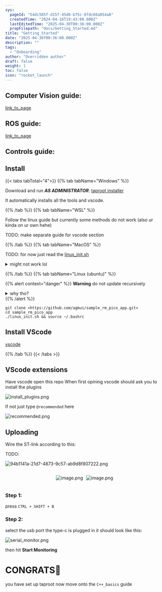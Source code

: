 ```yaml
---
sys:
  pageId: "54dc585f-d15f-45d0-b75c-8fdc66a854a8"
  createdTime: "2024-04-16T19:43:00.000Z"
  lastEditedTime: "2025-04-30T00:36:00.000Z"
  propFilepath: "docs/Getting_Started.md"
title: "Getting_Started"
date: "2025-04-30T00:36:00.000Z"
description: ""
tags:
  - "Onboarding"
author: "Overridden author"
draft: false
weight: 1
toc: false
icon: "rocket_launch"
---
```


## Computer Vision guide:

[link_to_page](86d45bc0-388b-4d26-8848-44f255f73d0e)

## ROS guide:

[link_to_page](3c76c1de-ec8f-46d6-8b0a-294005edc2d5)

## Controls guide:

## Install

{{< tabs tabTotal="4">}}
{{% tab tabName="Windows" %}}

Download and run _**AS ADMINISTRATOR**_: [taproot installer](https://github.com/Thornbots/TeachingFreshies/releases/tag/1.0)

It automatically installs all the tools and vscode.

{{% /tab %}}
{{% tab tabName="WSL" %}}

Follow the linux guide but currently some methods do not work (also ur kinda on ur own hehe)

TODO: make separate guide for vscode section

{{% /tab %}}
{{% tab tabName="MacOS" %}}

TODO: for now just read the [linux_init.sh](https://github.com/agmui/sample_rm_pico_app/blob/main/linux_init.sh)

<details>
<summary>might not work lol</summary>

`brew install libusb pkg-config`

Next install: [vscode](https://code.visualstudio.com/Download)

</details>

{{% /tab %}}
{{% tab tabName="Linux (ubuntu)" %}}

{{% alert context="danger" %}}
**Warning** do not update recursively
<details>
<summary>why tho?</summary>
There are some submodules that may go on for a while (like tinyusb) and I highly
recommend you don't need to get them.
If you want to see what submodules I update just look in `linux_init.sh`
</details>
{{% /alert %}}

```shell
git clone <https://github.com/agmui/sample_rm_pico_app.git>
cd sample_rm_pico_app
./linux_init.sh && source ~/.bashrc
```

## Install VScode

[vscode](https://code.visualstudio.com/Download)

{{% /tab %}}
{{< /tabs >}}

## VScode extensions

Have vscode open this repo
When first opining vscode should ask you to install the plugins

![install_plugins.png](https://prod-files-secure.s3.us-west-2.amazonaws.com/d518164a-d88e-44d1-a4ee-3adb3bd8bce0/89bd30f0-1825-4e77-867b-0a41ce370880/install_plugins.png?X-Amz-Algorithm=AWS4-HMAC-SHA256&X-Amz-Content-Sha256=UNSIGNED-PAYLOAD&X-Amz-Credential=ASIAZI2LB46643JP2JX2%2F20250507%2Fus-west-2%2Fs3%2Faws4_request&X-Amz-Date=20250507T170807Z&X-Amz-Expires=3600&X-Amz-Security-Token=IQoJb3JpZ2luX2VjELn%2F%2F%2F%2F%2F%2F%2F%2F%2F%2FwEaCXVzLXdlc3QtMiJHMEUCIQChESgNnkeIeHaUVfEiSRqWnXhcEWqTW5tMYbdgllaQ2gIgSOlsgtOmWoSOQoyrcVH3RBRtsGSKdq7lscsGmv2iTAAq%2FwMIYhAAGgw2Mzc0MjMxODM4MDUiDI%2B85vWJQiD2l5DzoyrcA5G3VHAdN6czqOStTBp4oCUpu9DN5UWqyYTjJkYiXQnI5Cpbpo3zGdT%2FGaoutabQqZP8bbtkWT4lLlbvPBurg4OGDTBlLsXd66ZVUvO1C%2FdlmFj5Ovm%2B4ubPkv9YlO0UsSRfcbRpOm8VQM6pSjZD81THixY1Vo7PsWwsRiA9%2FOzmm0nJrI3wdMjmQiimkE45MuvH4b%2F2GPRSNdEKGqYVLvEWCh5qeol5SMIgMue4u5AvzNKNFAfssqP%2FQrTYLeMjO5pGCpyc0Tem8zPP8XkWWhx8jI%2BzZSHufLxo5cpPNkQQT3BlFUz1dLpQsAGTwqE93%2B8IbO4N4ip%2FjtqV42QyQVMW94zfrPEwUGOD6aRtojwqL%2BbE2%2FN3TGevEGRPwmOwcDnt7ABYEtJBhefzuS5KQjfbHiGpy5NDT5WZ%2BCd6aMEQwfqTs4Ok9z%2F3mlL2UzZZ1A%2FXRhpK1dOZXDU0oJvH%2F6RuWaXJAZQLrZpKJrYqOOLC1uWtV%2BBuYLh1jXHOlu1nA3yvLABLljzJRip5ElJ2QtFKzPxygIjWq7psNbbLhVP5iLhhGrtmQOGaGJvgqQlWEMlJ62wNyGbuOwfOODiunzEzTISlAEbwI2OPqejjedDAzfzmK1NELEGQectaMNmb7sAGOqUBxjJXdFVdWQ91lM94QhV4ItLceK%2B7FdiVBqJNx%2FVOeAX3YMr5e1pWWqXq7kAApK%2FTO4J%2B2b1j%2BzpmezNSBuXuQLBJydJtiIPDKo7irEsx4cN25CdFCO3sCp4Jt7Tf%2FrW0LcWXRXo1SPJDo4pN8cCjMCls8wDTsht3evHKrbzDgGiDKITfcVxwjt0dPxRDduBfCbLr%2BZZmy0Folj8l%2BXhRshqxtxJ%2F&X-Amz-Signature=d53931e3b5f9b77ee0ddabf3f186f73debc9ad310cdf839775e455d5fa9e2e42&X-Amz-SignedHeaders=host&x-id=GetObject)

If not just type `@recommended` here  

![recommended.png](https://prod-files-secure.s3.us-west-2.amazonaws.com/d518164a-d88e-44d1-a4ee-3adb3bd8bce0/61e661e9-5d85-4dfc-be0d-8d2097a5e793/recommended.png?X-Amz-Algorithm=AWS4-HMAC-SHA256&X-Amz-Content-Sha256=UNSIGNED-PAYLOAD&X-Amz-Credential=ASIAZI2LB46643JP2JX2%2F20250507%2Fus-west-2%2Fs3%2Faws4_request&X-Amz-Date=20250507T170807Z&X-Amz-Expires=3600&X-Amz-Security-Token=IQoJb3JpZ2luX2VjELn%2F%2F%2F%2F%2F%2F%2F%2F%2F%2FwEaCXVzLXdlc3QtMiJHMEUCIQChESgNnkeIeHaUVfEiSRqWnXhcEWqTW5tMYbdgllaQ2gIgSOlsgtOmWoSOQoyrcVH3RBRtsGSKdq7lscsGmv2iTAAq%2FwMIYhAAGgw2Mzc0MjMxODM4MDUiDI%2B85vWJQiD2l5DzoyrcA5G3VHAdN6czqOStTBp4oCUpu9DN5UWqyYTjJkYiXQnI5Cpbpo3zGdT%2FGaoutabQqZP8bbtkWT4lLlbvPBurg4OGDTBlLsXd66ZVUvO1C%2FdlmFj5Ovm%2B4ubPkv9YlO0UsSRfcbRpOm8VQM6pSjZD81THixY1Vo7PsWwsRiA9%2FOzmm0nJrI3wdMjmQiimkE45MuvH4b%2F2GPRSNdEKGqYVLvEWCh5qeol5SMIgMue4u5AvzNKNFAfssqP%2FQrTYLeMjO5pGCpyc0Tem8zPP8XkWWhx8jI%2BzZSHufLxo5cpPNkQQT3BlFUz1dLpQsAGTwqE93%2B8IbO4N4ip%2FjtqV42QyQVMW94zfrPEwUGOD6aRtojwqL%2BbE2%2FN3TGevEGRPwmOwcDnt7ABYEtJBhefzuS5KQjfbHiGpy5NDT5WZ%2BCd6aMEQwfqTs4Ok9z%2F3mlL2UzZZ1A%2FXRhpK1dOZXDU0oJvH%2F6RuWaXJAZQLrZpKJrYqOOLC1uWtV%2BBuYLh1jXHOlu1nA3yvLABLljzJRip5ElJ2QtFKzPxygIjWq7psNbbLhVP5iLhhGrtmQOGaGJvgqQlWEMlJ62wNyGbuOwfOODiunzEzTISlAEbwI2OPqejjedDAzfzmK1NELEGQectaMNmb7sAGOqUBxjJXdFVdWQ91lM94QhV4ItLceK%2B7FdiVBqJNx%2FVOeAX3YMr5e1pWWqXq7kAApK%2FTO4J%2B2b1j%2BzpmezNSBuXuQLBJydJtiIPDKo7irEsx4cN25CdFCO3sCp4Jt7Tf%2FrW0LcWXRXo1SPJDo4pN8cCjMCls8wDTsht3evHKrbzDgGiDKITfcVxwjt0dPxRDduBfCbLr%2BZZmy0Folj8l%2BXhRshqxtxJ%2F&X-Amz-Signature=409e5e3f3f9636aaa90c102a5fb397e84d98f991c99ebde38d8c93ea9239eeac&X-Amz-SignedHeaders=host&x-id=GetObject)

## Uploading

Wire the ST-link according to this:

TODO:

![94b1141a-21d7-4873-9c57-ab9d8f807222.png](https://prod-files-secure.s3.us-west-2.amazonaws.com/d518164a-d88e-44d1-a4ee-3adb3bd8bce0/e5fad17d-ab82-4300-9f4c-505ab4b1202c/94b1141a-21d7-4873-9c57-ab9d8f807222.png?X-Amz-Algorithm=AWS4-HMAC-SHA256&X-Amz-Content-Sha256=UNSIGNED-PAYLOAD&X-Amz-Credential=ASIAZI2LB46643JP2JX2%2F20250507%2Fus-west-2%2Fs3%2Faws4_request&X-Amz-Date=20250507T170807Z&X-Amz-Expires=3600&X-Amz-Security-Token=IQoJb3JpZ2luX2VjELn%2F%2F%2F%2F%2F%2F%2F%2F%2F%2FwEaCXVzLXdlc3QtMiJHMEUCIQChESgNnkeIeHaUVfEiSRqWnXhcEWqTW5tMYbdgllaQ2gIgSOlsgtOmWoSOQoyrcVH3RBRtsGSKdq7lscsGmv2iTAAq%2FwMIYhAAGgw2Mzc0MjMxODM4MDUiDI%2B85vWJQiD2l5DzoyrcA5G3VHAdN6czqOStTBp4oCUpu9DN5UWqyYTjJkYiXQnI5Cpbpo3zGdT%2FGaoutabQqZP8bbtkWT4lLlbvPBurg4OGDTBlLsXd66ZVUvO1C%2FdlmFj5Ovm%2B4ubPkv9YlO0UsSRfcbRpOm8VQM6pSjZD81THixY1Vo7PsWwsRiA9%2FOzmm0nJrI3wdMjmQiimkE45MuvH4b%2F2GPRSNdEKGqYVLvEWCh5qeol5SMIgMue4u5AvzNKNFAfssqP%2FQrTYLeMjO5pGCpyc0Tem8zPP8XkWWhx8jI%2BzZSHufLxo5cpPNkQQT3BlFUz1dLpQsAGTwqE93%2B8IbO4N4ip%2FjtqV42QyQVMW94zfrPEwUGOD6aRtojwqL%2BbE2%2FN3TGevEGRPwmOwcDnt7ABYEtJBhefzuS5KQjfbHiGpy5NDT5WZ%2BCd6aMEQwfqTs4Ok9z%2F3mlL2UzZZ1A%2FXRhpK1dOZXDU0oJvH%2F6RuWaXJAZQLrZpKJrYqOOLC1uWtV%2BBuYLh1jXHOlu1nA3yvLABLljzJRip5ElJ2QtFKzPxygIjWq7psNbbLhVP5iLhhGrtmQOGaGJvgqQlWEMlJ62wNyGbuOwfOODiunzEzTISlAEbwI2OPqejjedDAzfzmK1NELEGQectaMNmb7sAGOqUBxjJXdFVdWQ91lM94QhV4ItLceK%2B7FdiVBqJNx%2FVOeAX3YMr5e1pWWqXq7kAApK%2FTO4J%2B2b1j%2BzpmezNSBuXuQLBJydJtiIPDKo7irEsx4cN25CdFCO3sCp4Jt7Tf%2FrW0LcWXRXo1SPJDo4pN8cCjMCls8wDTsht3evHKrbzDgGiDKITfcVxwjt0dPxRDduBfCbLr%2BZZmy0Folj8l%2BXhRshqxtxJ%2F&X-Amz-Signature=f502c0e08f86c5798a00c8411267d2cff7bd16622752dc4b9e4987afdfb99e11&X-Amz-SignedHeaders=host&x-id=GetObject)

<div style="display: flex;flex-direction: row; column-gap:10px; max-width: 630px;justify-content: center;">
<div>

![image.png](https://prod-files-secure.s3.us-west-2.amazonaws.com/d518164a-d88e-44d1-a4ee-3adb3bd8bce0/210ecb78-1116-4d7b-b9b7-2292f66fa2c2/image.png?X-Amz-Algorithm=AWS4-HMAC-SHA256&X-Amz-Content-Sha256=UNSIGNED-PAYLOAD&X-Amz-Credential=ASIAZI2LB466WKNJFIKP%2F20250507%2Fus-west-2%2Fs3%2Faws4_request&X-Amz-Date=20250507T170810Z&X-Amz-Expires=3600&X-Amz-Security-Token=IQoJb3JpZ2luX2VjELn%2F%2F%2F%2F%2F%2F%2F%2F%2F%2FwEaCXVzLXdlc3QtMiJIMEYCIQCjTIZUCJo6NNfyViujrl%2BTRmifrAIZe%2Fhz6%2FamspH4ZQIhAKPYR9OKbwJlYV8WyjRrEm8k91OUSFKTMTBBA5Rm9y4FKv8DCGIQABoMNjM3NDIzMTgzODA1IgwQbziWyfjycYgBzEYq3AM7TVAn7Y27iaEg2gq8eCtmrskGfq4U3bTxscG6%2F3xqL0eF7jG7MR38q0jgz7x%2Fcs7a6vJAaFmL655X1OG1x%2Fysl9xuJSzUluaqbRhkA1tTM9gvvyE7Eaqk7oHoWpibTQxSQb2i%2BsbA4uRs6M05cD%2FXYt98rXbKltIhgZ5Qwff0TFTlwJH6u7wRwdYnMY2SvE6P0vWIEjGRBcHS%2FkUPQlMqjrnWJdnfzFO2%2FJXv5fd68MpL1Tybdwn409fTV%2BelhcvHQoKtbtwDXGGTEVbEBnA2lCdpzT2dnBwqxvP0Rxdm3fZbPnKL1jgpskgPNRxp0XbU6YCFFlLgM3K8JnnveiZvKkO6C%2B%2BSKLsVJ9EMRyuY8Igipo%2BksIePeNNGV%2BIFmudQt2T6Q10qr3Nk35UZIHM8G2%2FuDpkzelD9vhd0SXlX0YfZciRttefRZ45BA6l2amjEucz%2Bc5mqAAtWVwZEDrjQkO1CMcwL3lDw8WLcBX6WlWRxlMIOAQtqvJV8EF9KV3tRHO6dnv0%2BsVFojRrrzyTAbs7E%2BRMJ5dgfZpfjy1K0o0hcC4MqXnCkf1JpoqyRtNALrWz4rsZ5%2BRXXyXo9eOSKxviWclqmtHOarhcBxm0XaH9e3Ws7MH8TryhwPzCrnO7ABjqkAastCaV%2FyEtC33lwJu7AIfxVRcJv108yxocnzhCsOiYv46IxZay7xq%2FTSwpoelxEOa7lxMd8E1sQufpgq0uF5h0rDkSQ15IbWA6l0DfQIHvf9%2Bhqmg94TQRhtqknq4usk95y848M2VFme6tOA%2Fzd5AZX896BcGd22tv5Hc3uVP%2FRWGP%2B5n%2FteWSZWYKAOGF%2BQCY4fjOoGbHI8clFRiaVmeOMGpIs&X-Amz-Signature=eee8ee19d3ded1a82ea80b71457dba39f5bc45d668f00c6532d5ca1723a5d960&X-Amz-SignedHeaders=host&x-id=GetObject)

</div>
<div>

![image.png](https://prod-files-secure.s3.us-west-2.amazonaws.com/d518164a-d88e-44d1-a4ee-3adb3bd8bce0/33a0fd0f-8ca6-4a86-8e09-26e95ded1fff/image.png?X-Amz-Algorithm=AWS4-HMAC-SHA256&X-Amz-Content-Sha256=UNSIGNED-PAYLOAD&X-Amz-Credential=ASIAZI2LB466XZ2NWCB4%2F20250507%2Fus-west-2%2Fs3%2Faws4_request&X-Amz-Date=20250507T170810Z&X-Amz-Expires=3600&X-Amz-Security-Token=IQoJb3JpZ2luX2VjELn%2F%2F%2F%2F%2F%2F%2F%2F%2F%2FwEaCXVzLXdlc3QtMiJHMEUCIHzGUcGahLhQEkQWKEDHkn7pzRkwYgn5l0StEqUina6rAiEAhkSe%2F2o107xXQkAn1iglTRqT8g59qsuWLN%2F6lfr7Jksq%2FwMIYhAAGgw2Mzc0MjMxODM4MDUiDEhUksP73cvs%2F0PuDircAzdfwsDHXvyNDIqXwztxJT8HmATN%2FBCup9lw%2Bv%2BDTVOAgmRXx3HTGA7TmVO%2Fqzgw7PBVjS53Kva9utvl0zeP8w2nhFhY8pzuof649BwNuhB7lbwchvgriBQWWMlC1V%2Fsa%2F3uiPeG3pyzkpO%2BgMmGAo34omlAccKYixiYPv1yYxBeQQcigrPYoMC3%2BxET4QabwvdWs7xIFX2qVF8BNpt6HN0k2%2BN4Ecu2mhttvdP2nV%2BSudT73r3Do3jl98QD5%2BaIdWKLlfY3CBgVePgrxl%2FmVbR2eM9ODOM6akMjW1G4UdSDwRPRqkH1AGyzD3dNQb5vMeRQKpWsuCMStMSKvkYwTUIBDK%2FfrTlBb%2B4Coxvo6SNEz%2FqAbAiaIsIMBBpiiuqx7byEfeH3Ch3meMzTYFTTmskhUSnIa6Br4Uym3tYiOYUITcEVegP1wldj2mJJBjYIZIFYqCc1pbJmuRxeuE0Mrn7U8BT6ulF0WpNzebvAhW63p0r636YIUZy0DMsBMQoLqgfJUSEx4YGlxYb2i9tzkOqUeWBAjV%2FtdmU9Ekyn77NMg0EqNVBM%2BI91ayfSF8bQZEtTUUIsbzzKOAsH98c9BRRqsAWGCZDa9u1x1CSCXH83WrqW6LP0pWqzyQyFMMGb7sAGOqUBUGEcwWEAuGO%2B%2BHbj82ax1fHaXtaTPvNiBvlm5D9E%2BrouIKqNA6AuqXVMEULTZB8zOFJm3y21qz6MtWp2LjdUUVyMM5Nv6oTUeslFwyHjpoATTK8HTd4WK5Lr2eQbQOUkvqod%2BRfMCuN17QmAshPTEGqpsP4YPxMLtHZHs0k23VttkrOSw6FbI4JRjW5lH%2BVYHR5XG36E9qgnj9AD7PkZnpn8l%2B%2B%2B&X-Amz-Signature=74391e798ab6a82eeeea0b87df5d066fb1419335151e0871d7da20030d46f8be&X-Amz-SignedHeaders=host&x-id=GetObject)

</div>
</div>

### Step 1:

press `CTRL + SHIFT + B`

### Step 2:

select the usb port the type-c is plugged in it should look like this:

![serial_monitor.png](https://prod-files-secure.s3.us-west-2.amazonaws.com/d518164a-d88e-44d1-a4ee-3adb3bd8bce0/f03f4774-05d4-4393-b6a0-d5efb6d315ab/serial_monitor.png?X-Amz-Algorithm=AWS4-HMAC-SHA256&X-Amz-Content-Sha256=UNSIGNED-PAYLOAD&X-Amz-Credential=ASIAZI2LB46643JP2JX2%2F20250507%2Fus-west-2%2Fs3%2Faws4_request&X-Amz-Date=20250507T170807Z&X-Amz-Expires=3600&X-Amz-Security-Token=IQoJb3JpZ2luX2VjELn%2F%2F%2F%2F%2F%2F%2F%2F%2F%2FwEaCXVzLXdlc3QtMiJHMEUCIQChESgNnkeIeHaUVfEiSRqWnXhcEWqTW5tMYbdgllaQ2gIgSOlsgtOmWoSOQoyrcVH3RBRtsGSKdq7lscsGmv2iTAAq%2FwMIYhAAGgw2Mzc0MjMxODM4MDUiDI%2B85vWJQiD2l5DzoyrcA5G3VHAdN6czqOStTBp4oCUpu9DN5UWqyYTjJkYiXQnI5Cpbpo3zGdT%2FGaoutabQqZP8bbtkWT4lLlbvPBurg4OGDTBlLsXd66ZVUvO1C%2FdlmFj5Ovm%2B4ubPkv9YlO0UsSRfcbRpOm8VQM6pSjZD81THixY1Vo7PsWwsRiA9%2FOzmm0nJrI3wdMjmQiimkE45MuvH4b%2F2GPRSNdEKGqYVLvEWCh5qeol5SMIgMue4u5AvzNKNFAfssqP%2FQrTYLeMjO5pGCpyc0Tem8zPP8XkWWhx8jI%2BzZSHufLxo5cpPNkQQT3BlFUz1dLpQsAGTwqE93%2B8IbO4N4ip%2FjtqV42QyQVMW94zfrPEwUGOD6aRtojwqL%2BbE2%2FN3TGevEGRPwmOwcDnt7ABYEtJBhefzuS5KQjfbHiGpy5NDT5WZ%2BCd6aMEQwfqTs4Ok9z%2F3mlL2UzZZ1A%2FXRhpK1dOZXDU0oJvH%2F6RuWaXJAZQLrZpKJrYqOOLC1uWtV%2BBuYLh1jXHOlu1nA3yvLABLljzJRip5ElJ2QtFKzPxygIjWq7psNbbLhVP5iLhhGrtmQOGaGJvgqQlWEMlJ62wNyGbuOwfOODiunzEzTISlAEbwI2OPqejjedDAzfzmK1NELEGQectaMNmb7sAGOqUBxjJXdFVdWQ91lM94QhV4ItLceK%2B7FdiVBqJNx%2FVOeAX3YMr5e1pWWqXq7kAApK%2FTO4J%2B2b1j%2BzpmezNSBuXuQLBJydJtiIPDKo7irEsx4cN25CdFCO3sCp4Jt7Tf%2FrW0LcWXRXo1SPJDo4pN8cCjMCls8wDTsht3evHKrbzDgGiDKITfcVxwjt0dPxRDduBfCbLr%2BZZmy0Folj8l%2BXhRshqxtxJ%2F&X-Amz-Signature=4778d1559a1c62553b48aac7d2853bfc06419b54012f5f9cf4bbcab97ec491d1&X-Amz-SignedHeaders=host&x-id=GetObject)

then hit **Start Monitoring**

# CONGRATS🎉

you have set up taproot now move onto the `C++_basics` guide
